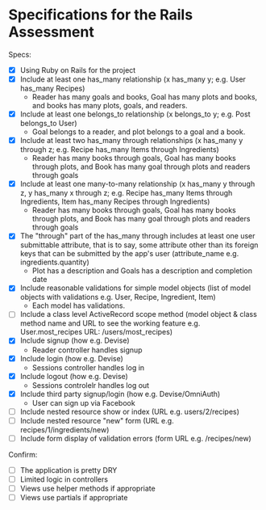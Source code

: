 # Specifications for the Rails Assessment

Specs:
- [x] Using Ruby on Rails for the project
- [x] Include at least one has_many relationship (x has_many y; e.g. User has_many Recipes) 
    - Reader has many goals and books, Goal has many plots and books, and books has many plots, goals, and readers.
- [x] Include at least one belongs_to relationship (x belongs_to y; e.g. Post belongs_to User)
    - Goal belongs to a reader, and plot belongs to a goal and a book.
- [x] Include at least two has_many through relationships (x has_many y through z; e.g. Recipe has_many Items through Ingredients)
    - Reader has many books through goals, Goal has many books through plots, and Book has many goal through plots and readers through goals
- [x] Include at least one many-to-many relationship (x has_many y through z, y has_many x through z; e.g. Recipe has_many Items through Ingredients, Item has_many Recipes through Ingredients)
    - Reader has many books through goals, Goal has many books through plots, and Book has many goal through plots and readers through goals
- [X] The "through" part of the has_many through includes at least one user submittable attribute, that is to say, some attribute other than its foreign keys that can be submitted by the app's user (attribute_name e.g. ingredients.quantity)
    - Plot has a description and Goals has a description and completion date
- [x] Include reasonable validations for simple model objects (list of model objects with validations e.g. User, Recipe, Ingredient, Item)
    - Each model has validations.
- [ ] Include a class level ActiveRecord scope method (model object & class method name and URL to see the working feature e.g. User.most_recipes URL: /users/most_recipes)
- [x] Include signup (how e.g. Devise)
    - Reader controller handles signup
- [x] Include login (how e.g. Devise)
    - Sessions controller handles log in
- [x] Include logout (how e.g. Devise)
    - Sessions controlelr handles log out
- [x] Include third party signup/login (how e.g. Devise/OmniAuth)
    - User can sign up via Facebook
- [ ] Include nested resource show or index (URL e.g. users/2/recipes)
- [ ] Include nested resource "new" form (URL e.g. recipes/1/ingredients/new)
- [ ] Include form display of validation errors (form URL e.g. /recipes/new)

Confirm:
- [ ] The application is pretty DRY
- [ ] Limited logic in controllers
- [ ] Views use helper methods if appropriate
- [ ] Views use partials if appropriate
